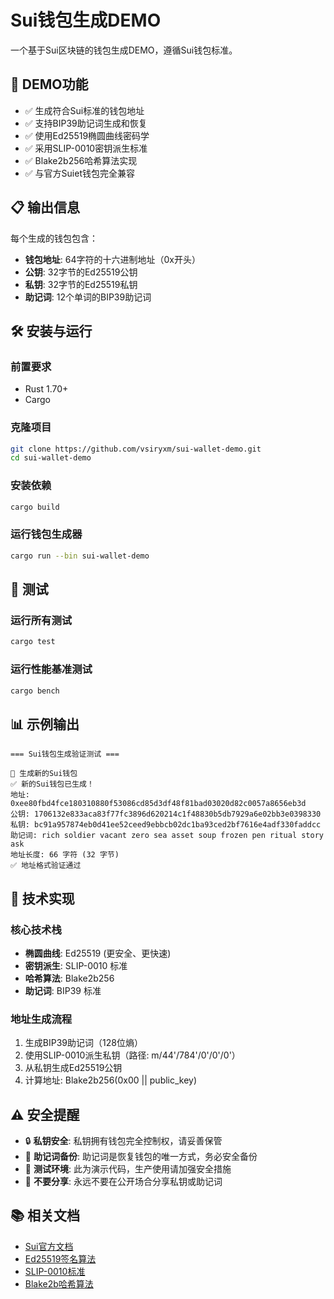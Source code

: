 # Sui钱包生成DEMO

一个基于Sui区块链的钱包生成DEMO，遵循Sui钱包标准。

## 🚀 DEMO功能

- ✅ 生成符合Sui标准的钱包地址
- ✅ 支持BIP39助记词生成和恢复
- ✅ 使用Ed25519椭圆曲线密码学
- ✅ 采用SLIP-0010密钥派生标准
- ✅ Blake2b256哈希算法实现
- ✅ 与官方Suiet钱包完全兼容

## 📋 输出信息

每个生成的钱包包含：
- **钱包地址**: 64字符的十六进制地址（0x开头）
- **公钥**: 32字节的Ed25519公钥
- **私钥**: 32字节的Ed25519私钥  
- **助记词**: 12个单词的BIP39助记词

## 🛠️ 安装与运行

### 前置要求
- Rust 1.70+
- Cargo

### 克隆项目
```bash
git clone https://github.com/vsiryxm/sui-wallet-demo.git
cd sui-wallet-demo
```

### 安装依赖
```bash
cargo build
```

### 运行钱包生成器
```bash
cargo run --bin sui-wallet-demo
```

## 🧪 测试

### 运行所有测试
```bash
cargo test
```

### 运行性能基准测试
```bash
cargo bench
```

## 📊 示例输出

```
=== Sui钱包生成验证测试 ===

🔹 生成新的Sui钱包
✅ 新的Sui钱包已生成！
地址: 0xee80fbd4fce180310880f53086cd85d3df48f81bad03020d82c0057a8656eb3d
公钥: 1706132e833aca83f77fc3896d620214c1f48830b5db7929a6e02bb3e0398330
私钥: bc91a957874eb0d41ee52ceed9ebbcb02dc1ba93ced2bf7616e4adf330faddcc
助记词: rich soldier vacant zero sea asset soup frozen pen ritual story ask
地址长度: 66 字符 (32 字节)
✅ 地址格式验证通过
```

## 🔧 技术实现

### 核心技术栈
- **椭圆曲线**: Ed25519 (更安全、更快速)
- **密钥派生**: SLIP-0010 标准
- **哈希算法**: Blake2b256
- **助记词**: BIP39 标准

### 地址生成流程
1. 生成BIP39助记词（128位熵）
2. 使用SLIP-0010派生私钥（路径: m/44'/784'/0'/0'/0'）
3. 从私钥生成Ed25519公钥
4. 计算地址: Blake2b256(0x00 || public_key)

## ⚠️ 安全提醒

- 🔒 **私钥安全**: 私钥拥有钱包完全控制权，请妥善保管
- 💾 **助记词备份**: 助记词是恢复钱包的唯一方式，务必安全备份
- 🧪 **测试环境**: 此为演示代码，生产使用请加强安全措施
- 🚫 **不要分享**: 永远不要在公开场合分享私钥或助记词

## 📚 相关文档

- [Sui官方文档](https://docs.sui.io/)
- [Ed25519签名算法](https://ed25519.cr.yp.to/)
- [SLIP-0010标准](https://github.com/satoshilabs/slips/blob/master/slip-0010.md)
- [Blake2b哈希算法](https://blake2.net/)


